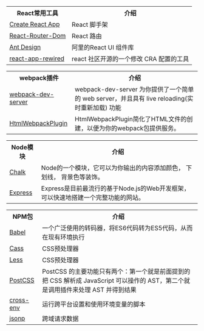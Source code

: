 <table>
  <tr>
    <th>React常用工具</th>
    <th>介绍</th>
  </tr>
  </tr>
    <tr>
    <td><a href="https://create-react-app.dev/docs/getting-started">Create React App</a></td>
    <td>React 脚手架</td>
  </tr>
  </tr>
    <tr>
    <td><a href="https://reacttraining.com/react-router/web/guides/quick-start">React-Router-Dom</a></td>
    <td>React 路由</td>
  </tr>
  </tr>
    <tr>
    <td><a href="https://ant.design/docs/react/introduce-cn">Ant Design</a></td>
    <td>阿里的React UI 组件库</td>
  </tr>
  </tr>
    <tr>
    <td><a href="https://github.com/timarney/react-app-rewired/">react-app-rewired</a></td>
    <td>react 社区开源的一个修改 CRA 配置的工具</td>
  </tr>
</table>


<table>
  <tr>
    <th>webpack插件</th>
    <th>介绍</th>
  </tr>
  </tr>
    <tr>
    <td><a href="https://webpack.docschina.org/guides/development/#%E4%BD%BF%E7%94%A8-webpack-dev-server">webpack-dev-server</a></td>
    <td>webpack-dev-server 为你提供了一个简单的 web server，并且具有 live reloading(实时重新加载) 功能</td>
  </tr>
  </tr>
    <tr>
    <td><a href="https://webpack.docschina.org/plugins/html-webpack-plugin/">HtmlWebpackPlugin</a></td>
    <td>HtmlWebpackPlugin简化了HTML文件的创建，以便为你的webpack包提供服务。</td>
  </tr>
</table>

<table>
  <tr>
    <th>Node模块</th>
    <th>介绍</th>
  </tr>
  </tr>
  <tr>
    <td><a href="https://zhuanlan.zhihu.com/p/61419719">Chalk</a></td>
    <td>Node的一个模块，它可以为你输出的内容添加颜色， 下划线， 背景色等装饰。</td>
  </tr>
  <tr>
    <td><a href="http://javascript.ruanyifeng.com/nodejs/express.html">Express</a></td>
    <td>Express是目前最流行的基于Node.js的Web开发框架，可以快速地搭建一个完整功能的网站。</td>
  </tr>
</table>



<table>
  <tr>
    <th>NPM包</th>
    <th>介绍</th>
  </tr>
  <tr>
    <td><a href="http://www.ruanyifeng.com/blog/2016/01/babel.html">Babel</a></td>
    <td>一个广泛使用的转码器，将ES6代码转为ES5代码，从而在现有环境执行</td>
  </tr>
  <tr>
    <td><a href="http://www.ruanyifeng.com/blog/2012/06/sass.html">Cass</a></td>
    <td>CSS预处理器</td>
  </tr>
    <tr>
    <td><a href="http://www.ruanyifeng.com/blog/2012/06/sass.html">Less</a></td>
    <td>CSS预处理器</td>
  </tr>
  <tr>
    <td><a href="https://www.ibm.com/developerworks/cn/web/1604-postcss-css/index.html">PostCSS</a></td>
    <td>PostCSS 的主要功能只有两个：第一个就是前面提到的把 CSS 解析成 JavaScript 可以操作的 AST，第二个就是调用插件来处理 AST 并得到结果   </td>
  </tr>
  <tr>
    <td><a href="https://www.cnblogs.com/cangqinglang/p/8658346.html">cross-env</a></td>
    <td>运行跨平台设置和使用环境变量的脚本</td>
  </tr>
  <tr>
    <td><a href="https://github.com/webmodules/jsonp">jsonp</a></td>
    <td>跨域请求数据</td>
  </tr>
</table>


